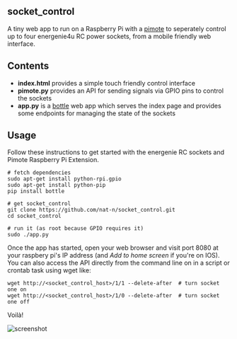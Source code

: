 socket_control
--------------

A tiny web app to run on a Raspberry Pi with a
[pimote](https://energenie4u.co.uk/index.php/catalogue/product/ENER002-2PI) to
seperately control up to four energenie4u RC power sockets, from a mobile friendly
web interface.

## Contents

- **index.html** provides a simple touch friendly control interface
- **pimote.py** provides an API for sending signals via GPIO pins to control
  the sockets
- **app.py** is a [bottle](http://bottlepy.org/docs/dev/index.html) web app
  which serves the index page and provides some endpoints for managing the state
  of the sockets

## Usage

Follow these instructions to get started with the energenie RC sockets and
Pimote Raspberry Pi Extension.

    # fetch dependencies
    sudo apt-get install python-rpi.gpio
    sudo apt-get install python-pip
    pip install bottle

    # get socket_control
    git clone https://github.com/nat-n/socket_control.git
    cd socket_control

    # run it (as root because GPIO requires it)
    sudo ./app.py

Once the app has started, open your web browser and visit port 8080 at your
raspbery pi's IP address (and *Add to home screen* if you're on IOS).
You can also access the API directly from the command line on in a script or
crontab task using wget like:

    wget http://<socket_control_host>/1/1 --delete-after  # turn socket one on
    wget http://<socket_control_host>/1/0 --delete-after  # turn socket one off

Voilà!

![screenshot](https://raw.githubusercontent.com/nat-n/socket_control/master/screenshot.png)
